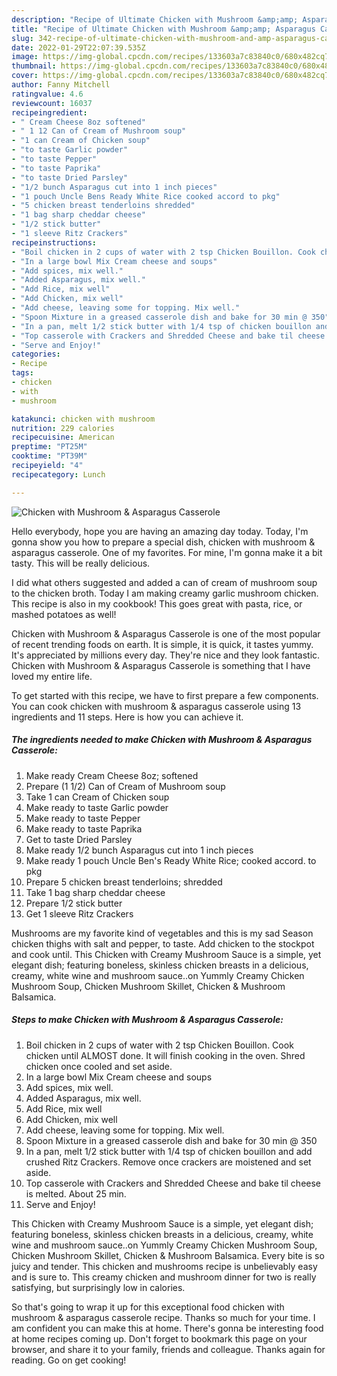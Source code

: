 ```yaml
---
description: "Recipe of Ultimate Chicken with Mushroom &amp;amp; Asparagus Casserole"
title: "Recipe of Ultimate Chicken with Mushroom &amp;amp; Asparagus Casserole"
slug: 342-recipe-of-ultimate-chicken-with-mushroom-and-amp-asparagus-casserole
date: 2022-01-29T22:07:39.535Z
image: https://img-global.cpcdn.com/recipes/133603a7c83840c0/680x482cq70/chicken-with-mushroom-asparagus-casserole-recipe-main-photo.jpg
thumbnail: https://img-global.cpcdn.com/recipes/133603a7c83840c0/680x482cq70/chicken-with-mushroom-asparagus-casserole-recipe-main-photo.jpg
cover: https://img-global.cpcdn.com/recipes/133603a7c83840c0/680x482cq70/chicken-with-mushroom-asparagus-casserole-recipe-main-photo.jpg
author: Fanny Mitchell
ratingvalue: 4.6
reviewcount: 16037
recipeingredient:
- " Cream Cheese 8oz softened"
- " 1 12 Can of Cream of Mushroom soup"
- "1 can Cream of Chicken soup"
- "to taste Garlic powder"
- "to taste Pepper"
- "to taste Paprika"
- "to taste Dried Parsley"
- "1/2 bunch Asparagus cut into 1 inch pieces"
- "1 pouch Uncle Bens Ready White Rice cooked accord to pkg"
- "5 chicken breast tenderloins shredded"
- "1 bag sharp cheddar cheese"
- "1/2 stick butter"
- "1 sleeve Ritz Crackers"
recipeinstructions:
- "Boil chicken in 2 cups of water with 2 tsp Chicken Bouillon. Cook chicken until ALMOST done. It will finish cooking in the oven. Shred chicken once cooled and set aside."
- "In a large bowl Mix Cream cheese and soups"
- "Add spices, mix well."
- "Added Asparagus, mix well."
- "Add Rice, mix well"
- "Add Chicken, mix well"
- "Add cheese, leaving some for topping. Mix well."
- "Spoon Mixture in a greased casserole dish and bake for 30 min @ 350"
- "In a pan, melt 1/2 stick butter with 1/4 tsp of chicken bouillon and add crushed Ritz Crackers. Remove once crackers are moistened and set aside."
- "Top casserole with Crackers and Shredded Cheese and bake til cheese is melted. About 25 min."
- "Serve and Enjoy!"
categories:
- Recipe
tags:
- chicken
- with
- mushroom

katakunci: chicken with mushroom 
nutrition: 229 calories
recipecuisine: American
preptime: "PT25M"
cooktime: "PT39M"
recipeyield: "4"
recipecategory: Lunch

---
```



![Chicken with Mushroom &amp; Asparagus Casserole](https://img-global.cpcdn.com/recipes/133603a7c83840c0/680x482cq70/chicken-with-mushroom-asparagus-casserole-recipe-main-photo.jpg)

Hello everybody, hope you are having an amazing day today. Today, I'm gonna show you how to prepare a special dish, chicken with mushroom &amp; asparagus casserole. One of my favorites. For mine, I'm gonna make it a bit tasty. This will be really delicious.

I did what others suggested and added a can of cream of mushroom soup to the chicken broth. Today I am making creamy garlic mushroom chicken. This recipe is also in my cookbook! This goes great with pasta, rice, or mashed potatoes as well!

Chicken with Mushroom &amp; Asparagus Casserole is one of the most popular of recent trending foods on earth. It is simple, it is quick, it tastes yummy. It's appreciated by millions every day. They're nice and they look fantastic. Chicken with Mushroom &amp; Asparagus Casserole is something that I have loved my entire life.


To get started with this recipe, we have to first prepare a few components. You can cook chicken with mushroom &amp; asparagus casserole using 13 ingredients and 11 steps. Here is how you can achieve it.

<!--inarticleads1-->

##### The ingredients needed to make Chicken with Mushroom &amp; Asparagus Casserole:

1. Make ready  Cream Cheese 8oz; softened
1. Prepare  (1 1/2) Can of Cream of Mushroom soup
1. Take 1 can Cream of Chicken soup
1. Make ready to taste Garlic powder
1. Make ready to taste Pepper
1. Make ready to taste Paprika
1. Get to taste Dried Parsley
1. Make ready 1/2 bunch Asparagus cut into 1 inch pieces
1. Make ready 1 pouch Uncle Ben&#39;s Ready White Rice; cooked accord. to pkg
1. Prepare 5 chicken breast tenderloins; shredded
1. Take 1 bag sharp cheddar cheese
1. Prepare 1/2 stick butter
1. Get 1 sleeve Ritz Crackers


Mushrooms are my favorite kind of vegetables and this is my sad Season chicken thighs with salt and pepper, to taste. Add chicken to the stockpot and cook until. This Chicken with Creamy Mushroom Sauce is a simple, yet elegant dish; featuring boneless, skinless chicken breasts in a delicious, creamy, white wine and mushroom sauce..on Yummly Creamy Chicken Mushroom Soup, Chicken Mushroom Skillet, Chicken &amp; Mushroom Balsamica. 

<!--inarticleads2-->

##### Steps to make Chicken with Mushroom &amp; Asparagus Casserole:

1. Boil chicken in 2 cups of water with 2 tsp Chicken Bouillon. Cook chicken until ALMOST done. It will finish cooking in the oven. Shred chicken once cooled and set aside.
1. In a large bowl Mix Cream cheese and soups
1. Add spices, mix well.
1. Added Asparagus, mix well.
1. Add Rice, mix well
1. Add Chicken, mix well
1. Add cheese, leaving some for topping. Mix well.
1. Spoon Mixture in a greased casserole dish and bake for 30 min @ 350
1. In a pan, melt 1/2 stick butter with 1/4 tsp of chicken bouillon and add crushed Ritz Crackers. Remove once crackers are moistened and set aside.
1. Top casserole with Crackers and Shredded Cheese and bake til cheese is melted. About 25 min.
1. Serve and Enjoy!


This Chicken with Creamy Mushroom Sauce is a simple, yet elegant dish; featuring boneless, skinless chicken breasts in a delicious, creamy, white wine and mushroom sauce..on Yummly Creamy Chicken Mushroom Soup, Chicken Mushroom Skillet, Chicken &amp; Mushroom Balsamica. Every bite is so juicy and tender. This chicken and mushrooms recipe is unbelievably easy and is sure to. This creamy chicken and mushroom dinner for two is really satisfying, but surprisingly low in calories. 

So that's going to wrap it up for this exceptional food chicken with mushroom &amp; asparagus casserole recipe. Thanks so much for your time. I am confident you can make this at home. There's gonna be interesting food at home recipes coming up. Don't forget to bookmark this page on your browser, and share it to your family, friends and colleague. Thanks again for reading. Go on get cooking!
